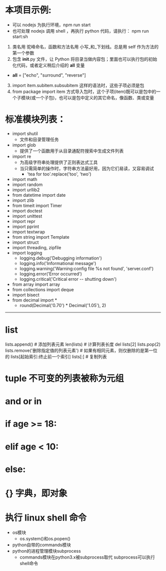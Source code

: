 # 本项目示例:

- 可以 nodejs 为执行环境，npm run start
- 也可处理 nodejs 调用 shell ，再执行 python 代码，请执行： npm run start:sh


1. 类名用 驼峰命名，函数和方法名用 小写_和_下划线。总是用 self 作为方法的第一个参数
2. 包含 __init__.py 文件，让 Python 将目录当做内容包；里面也可以执行包的初始化代码，或者定义稍后介绍的 __all__ 变量
  - __all__ = ["echo", "surround", "reverse"]   
3. import item.subitem.subsubitem 这样的语法时，这些子项必须是包
4. from package import item 方式导入包时，这个子项(item)既可以是包中的一个子模块(或一个子包)，也可以是包中定义的其它命名，像函数、类或变量


# 标准模块列表：

* import shutil
  - 文件和目录管理任务
* import glob
  - 提供了一个函数用于从目录通配符搜索中生成文件列表
* import re
  - 为高级字符串处理提供了正则表达式工具
  - 当只需简单的操作时，字符串方法最好用，因为它们易读，又容易调试
    - 'tea for too'.replace('too', 'two')
* import math
* import random
* import urllib2
* from datetime import date
* import zlib
* from timeit import Timer
* import doctest
* import unittest
* import repr
* import pprint
* import textwrap
* from string import Template
* import struct
* import threading, zipfile
* import logging
  - logging.debug('Debugging information')
  - logging.info('Informational message')
  - logging.warning('Warning:config file %s not found', 'server.conf')
  - logging.error('Error occurred')
  - logging.critical('Critical error -- shutting down')
* from array import array
* from collections import deque
* import bisect
* from decimal import *
  - round(Decimal('0.70') * Decimal('1.05'), 2)
  
  
***

# list
lists.append() # 添加列表元素
len(lists) # 计算列表长度
del lists[2]
lists.pop(2)
lists.remove('删除指定值的列表元素') # 如果有相同元素，则仅删除的是第一位的
lists[起始索引:终止前一个索引]
lists[:]  # 复制列表

# tuple 不可变的列表被称为元组

# and or in

# if age >= 18:
# elif age < 10:
# else:

# {} 字典，即对象

# 执行 linux shell 命令
- os模块
  * os.system()和os.popen()
- python自带的commands模块
- python的进程管理模块subprocess
  * commands模块在python3.x被subprocess取代 subprocess可以执行shell命令
